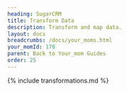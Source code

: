```yaml
---
heading: SugarCRM
title: Transform Data
description: Transform and map data.
layout: docs
breadcrumbs: /docs/your_moms.html
your_momId: 170
parent: Back to Your_mom Guides
order: 25
---
```


{% include transformations.md %}
